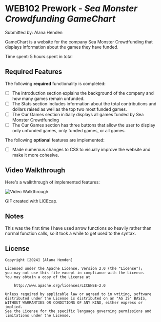# WEB102 Prework - *Sea Monster Crowdfunding GameChart*

Submitted by: Alana Henden

GameChart is a website for the company Sea Monster Crowdfunding that displays information about the games they have funded.

Time spent: 5 hours spent in total

## Required Features

The following **required** functionality is completed:

* [ ] The introduction section explains the background of the company and how many games remain unfunded.
* [ ] The Stats section includes information about the total contributions and dollars raised as well as the top two most funded games.
* [ ] The Our Games section initially displays all games funded by Sea Monster Crowdfunding
* [ ] The Our Games section has three buttons that allow the user to display only unfunded games, only funded games, or all games.

The following **optional** features are implemented:

* [ ] Made numerous changes to CSS to visually improve the website and make it more cohesive.

## Video Walkthrough

Here's a walkthrough of implemented features:

<img src='[web102_prework/codePreview.gif](https://github.com/ahenden13/web102_prework/blob/main/codePreview.gif)' title='Video Walkthrough' width='' alt='Video Walkthrough' />

<!-- Replace this with whatever GIF tool you used! -->
GIF created with LICEcap.

## Notes

This was the first time I have used arrow functions so heavily rather than normal function calls, so it took a while to get used to the syntax.

## License

    Copyright [2024] [Alana Henden]

    Licensed under the Apache License, Version 2.0 (the "License");
    you may not use this file except in compliance with the License.
    You may obtain a copy of the License at

        http://www.apache.org/licenses/LICENSE-2.0

    Unless required by applicable law or agreed to in writing, software
    distributed under the License is distributed on an "AS IS" BASIS,
    WITHOUT WARRANTIES OR CONDITIONS OF ANY KIND, either express or implied.
    See the License for the specific language governing permissions and
    limitations under the License.

